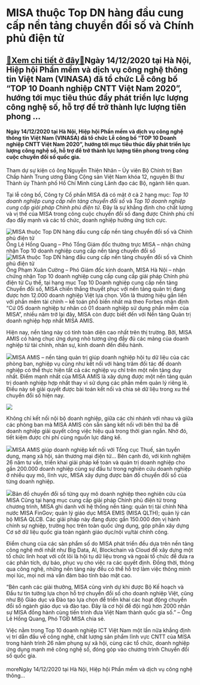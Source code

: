 MISA thuộc Top DN hàng đầu cung cấp nền tảng chuyển đổi số và Chính phủ điện tử
===============================================================================

[:gift:Xem chi tiết ở đây:gift:](https://hddtvn.com/misa-thuoc-top-dn-hang-dau-cung-cap-nen-tang-chuyen-doi-so-va-chinh-phu-dien-tu/)Ngày 14/12/2020 tại Hà Nội, Hiệp hội Phần mềm và dịch vụ công nghệ thông tin Việt Nam (VINASA) đã tổ chức Lễ công bố “TOP 10 Doanh nghiệp CNTT Việt Nam 2020”, hướng tới mục tiêu thúc đẩy phát triển lực lượng công nghệ số, hỗ trợ để trở thành lực lượng tiên phong …
------------------------------------------------------------------------------------------------------------------------------------------------------------------------------------------------------------------------------------------------------------------------

#### **Ngày 14/12/2020 tại Hà Nội, Hiệp hội Phần mềm và dịch vụ công nghệ thông tin Việt Nam (VINASA) đã tổ chức Lễ công bố “TOP 10 Doanh nghiệp CNTT Việt Nam 2020”, hướng tới mục tiêu thúc đẩy phát triển lực lượng công nghệ số, hỗ trợ để trở thành lực lượng tiên phong trong công cuộc chuyển đổi số quốc gia.**


Tham dự sự kiện có ông Nguyễn Thiện Nhân – Ủy viên Bộ Chính trị Ban Chấp hành Trung ương Đảng Cộng sản Việt Nam khóa 12, nguyên Bí thư Thành ủy Thành phố Hồ Chí Minh cùng Lãnh đạo các Bộ, ngành liên quan.


Tại lễ công bố, Công ty Cổ phần MISA đã có mặt ở cả 2 hạng mục: *Top 10 doanh nghiệp cung cấp nền tảng chuyển đổi số* và *Top 10 doanh nghiệp cung cấp giải pháp Chính phủ điện tử*. Đây là sự khẳng định cho chất lượng và vị thế của MISA trong công cuộc chuyển đổi số đang được Chính phủ chỉ đạo đẩy mạnh và các tổ chức, doanh nghiệp hưởng ứng tích cực.


![MISA thuộc Top DN hàng đầu cung cấp nền tảng chuyển đổi số và Chính phủ điện tử](https://hddtvn.com/wp-content/uploads/2021/01/anh-Quang-nhan-giai.jpg "MISA thuộc Top DN hàng đầu cung cấp nền tảng chuyển đổi số và Chính phủ điện tử")Ông Lê Hồng Quang – Phó Tổng Giám đốc thường trực MISA – nhận chứng nhận Top 10 doanh nghiệp cung cấp nền tảng chuyển đổi số
![MISA thuộc Top DN hàng đầu cung cấp nền tảng chuyển đổi số và Chính phủ điện tử](https://hddtvn.com/wp-content/uploads/2021/01/anh-Cuong-nhan-giai.jpg "MISA thuộc Top DN hàng đầu cung cấp nền tảng chuyển đổi số và Chính phủ điện tử")Ông Phạm Xuân Cường – Phó Giám đốc kinh doanh, MISA Hà Nội – nhận chứng nhận Top 10 doanh nghiệp cung cấp cung cấp giải pháp Chính phủ điện tử
Cụ thể, tại hạng mục Top 10 Doanh nghiệp cung cấp nền tảng Chuyển đổi số, MISA chiến thắng thuyết phục với nền tảng quản trị đang được hơn 12.000 doanh nghiệp Việt lựa chọn. Vốn là thương hiệu gắn liền với phần mềm tài chính – kế toán phổ biến nhất mà theo Forbes nhận định “Cứ 05 doanh nghiệp tư nhân có 01 doanh nghiệp sử dụng phần mềm của MISA”, nhiều năm trở lại đây, MISA còn được biết đến với Nền tảng Quản trị doanh nghiệp hợp nhất MISA AMIS.


Hiện nay, nền tảng này có tính toàn diện cao nhất trên thị trường. Bởi, MISA AMIS có hàng chục ứng dụng nhỏ tương ứng đầy đủ các mảng của doanh nghiệp từ tài chính, nhân sự, kinh doanh đến điều hành.


![](https://hddtvn.com/wp-content/uploads/2021/01/Capture-1-1.jpg)MISA AMIS – nền tảng quản trị giúp doanh nghiệp hội tụ dữ liệu của các phòng ban, nghiệp vụ cũng như kết nối với hàng trăm đối tác để doanh nghiệp có thể thực hiện tất cả các nghiệp vụ chỉ trên một nền tảng duy nhất.
Điểm mạnh nhất của MISA AMIS là xây dựng được một nền tảng quản trị doanh nghiệp hợp nhất thay vì sử dụng các phần mềm quản lý riêng lẻ. Điều này sẽ giải quyết được bài toán kết nối và chia sẻ dữ liệu trong xu thế chuyển đổi số hiện nay.


![](https://hddtvn.com/wp-content/uploads/2021/01/Screenshot_2-1.png)


Không chỉ kết nối nội bộ doanh nghiệp, giữa các chi nhánh với nhau và giữa các phòng ban mà MISA AMIS còn sẵn sàng kết nối với bên thứ ba để doanh nghiệp giải quyết công việc hiệu quả trong thời gian ngắn. Nhờ đó, tiết kiệm được chi phí cùng nguồn lực đáng kể.


![](https://hddtvn.com/wp-content/uploads/2021/01/Screenshot_4.png)MISA AMIS giúp doanh nghiệp kết nối với Tổng cục Thuế, sàn tuyển dụng, mạng xã hội, sản thương mại điện tử…
Bên cạnh đó, với kinh nghiệm 26 năm tư vấn, triển khai giải pháp kế toán và quản trị doanh nghiệp cho gần 200.000 doanh nghiệp cùng sự đầu tư trong nghiên cứu doanh nghiệp ở nhiều quy mô, lĩnh vực, MISA xây dựng được bản đồ chuyển đổi số của từng doanh nghiệp.


![](https://hddtvn.com/wp-content/uploads/2021/01/Screenshot_3-1.png)Bản đồ chuyển đổi số từng quy mô doanh nghiệp theo nghiên cứu của MISA
Cũng tại hạng mục cung cấp giải pháp Chính phủ điện tử trong chương trình, MISA ghi danh với hệ thống nền tảng: quản trị tài chính Nhà nước MISA FinGov; quản lý giáo dục MISA EMIS (MISA QLTH); quản lý cán bộ MISA QLCB. Các giải pháp này đang được gần 150.000 đơn vị hành chính sự nghiệp, trường học trên toàn quốc ứng dụng, góp phần xây dựng Cơ sở dữ liệu quốc gia toàn ngành giáo dục/nội vụ/tài chính công.


Điểm chung của các sản phẩm số do MISA phát triển đều dựa trên nền tảng công nghệ mới nhất như Big Data, AI, Blockchain và Cloud để xây dựng một tổ chức linh hoạt với cốt lõi là hội tụ dữ liệu trong và ngoài tổ chức để đưa ra các phân tích, dự báo, phục vụ cho việc ra các quyết định. Đồng thời, thông qua công nghệ, những nền tảng này đều có thể hỗ trợ làm việc thông minh mọi lúc, mọi nơi mà vẫn đảm bảo tính bảo mật cao.


“Bên cạnh các giải thưởng, MISA cũng vinh dự khi được Bộ Kế hoạch và Đầu tư tin tưởng lựa chọn hỗ trợ chuyển đổi số cho doanh nghiệp Việt, cũng như Bộ Giáo dục và Đào tạo lựa chọn để triển khai các hoạt động chuyển đổi số ngành giáo dục và đào tạo. Đây là cơ hội để đội ngũ hơn 2000 nhân sự MISA đồng hành cùng tiến trình đưa Việt Nam thành quốc gia số.” – Ông Lê Hồng Quang, Phó TGĐ MISA chia sẻ.


Việc nằm trong Top 10 doanh nghiệp ICT Việt Nam một lần nữa khẳng định vị trí dẫn đầu về công nghệ, chất lượng sản phẩm lĩnh vực CNTT của MISA trong hành trình 26 năm phụng sự xã hội, cùng các tổ chức, doanh nghiệp ứng dụng mạnh mẽ công nghệ số, đóng góp vào chương trình Chuyển đổi số quốc gia.


#### 


moreNgày 14/12/2020 tại Hà Nội, Hiệp hội Phần mềm và dịch vụ công nghệ thông…

